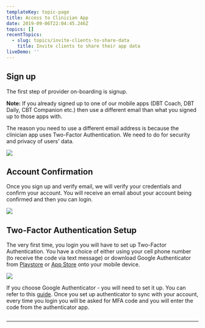 ```yaml
---
templateKey: topic-page
title: Access to Clinician App
date: 2019-09-06T22:04:45.246Z
topics: []
recentTopics:
  - slug: topics/invite-clients-to-share-data
    title: Invite clients to share their app data
liveDemo: ''
---
```

## Sign up

The first step of provider on-boarding is signup.

<div class="custom-alert-text"><b> Note:</b> If you already signed up to one of our mobile apps (DBT Coach, DBT Daily, CBT Companion etc.) then use a different email than what you signed up to those apps with. </div>

The reason you need to use a different email address is because the clinician app uses Two-Factor Authentication. We need to do for security and privacy of users' data.

![](/img/03_00_sign_up_filled.png)



## Account Confirmation

Once you sign up and verify email, we will verify your credentials and confirm your account. You will receive an email about your account being confirmed and then you can login.

![](/img/03_01-verification_code.png)

## Two-Factor Authentication Setup

The very first time, you login you will have to set up Two-Factor Authentication. You have a choice of   either using your cell phone number (to receive the code via text message) or download Google Authenticator from [Playstore](https://play.google.com/store/apps/details?id=com.google.android.apps.authenticator2&hl=en_US) or [App Store](https://apps.apple.com/us/app/google-authenticator/id388497605) onto your mobile device.

![](/img/05_options_ga_or_-mobile_num.png)

If you choose Google Authenticator - you will need to set it up. You can refer to this [guide](https://support.google.com/accounts/answer/1066447?co=GENIE.Platform%3DiOS&hl=en). Once you set up authenticator to sync with your account, every time you login you will be asked for MFA code and you will enter the code from the authenticator app.

![]()

- - -
